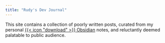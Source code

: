 ```yaml
---
title: "Rudy's Dev Journal"
---
```


This site contains a collection of poorly written posts, curated from my personal [{{< icon "download" >}} Obsidian](https://obsidian.md/download) notes, and reluctantly deemed palatable to public audience.
